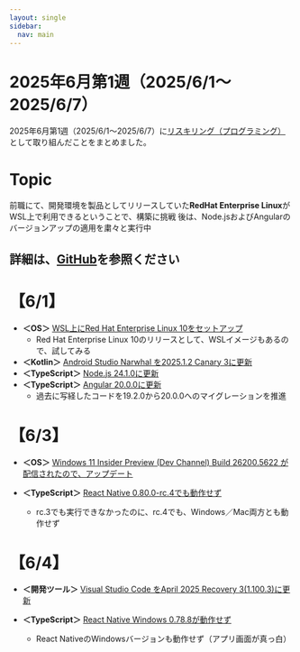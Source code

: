 ```yaml
---
layout: single
sidebar:
  nav: main
---
```

# 2025年6月第1週（2025/6/1～2025/6/7）

2025年6月第1週（2025/6/1～2025/6/7）に[リスキリング（プログラミング）](https://tatsukiyoshi.github.io/)として取り組んだことをまとめました。

# Topic
前職にて、開発環境を製品としてリリースしていた**RedHat Enterprise Linux**がWSL上で利用できるということで、構築に挑戦
後は、Node.jsおよびAngularのバージョンアップの適用を粛々と実行中

詳細は、[GitHub](https://tatsukiyoshi.github.io/)を参照ください
---
#	【6/1】
- **＜OS＞** [WSL上にRed Hat Enterprise Linux 10をセットアップ](https://www.redhat.com/en/technologies/linux-platforms/enterprise-linux-10) 
	-	Red Hat Enterprise Linux 10のリリースとして、WSLイメージもあるので、試してみる
-	**＜Kotlin＞** [Android Studio Narwhal を2025.1.2 Canary 3に更新](https://developer.android.com/studio)
-	**＜TypeScript＞** [Node.js 24.1.0に更新](https://nodejs.org/en)
- **＜TypeScript＞** [Angular 20.0.0に更新](https://angular.dev/)
  - 過去に写経したコードを19.2.0から20.0.0へのマイグレーションを推進

#	【6/3】
- **＜OS＞**  [Windows 11 Insider Preview (Dev Channel) Build 26200.5622 が配信されたので、アップデート](https://aka.ms/DevLatest)

- **＜TypeScript＞** [React Native 0.80.0-rc.4でも動作せず](https://reactnative.dev/)
  - rc.3でも実行できなかったのに、rc.4でも、Windows／Mac両方とも動作せず

#	【6/4】
-	**＜開発ツール＞** [Visual Studio Code をApril 2025 Recovery 3(1.100.3)に更新](https://code.visualstudio.com/)

- **＜TypeScript＞** [React Native Windows 0.78.8が動作せず](https://microsoft.github.io/react-native-windows/)
  -	React NativeのWindowsバージョンも動作せず（アプリ画面が真っ白）
